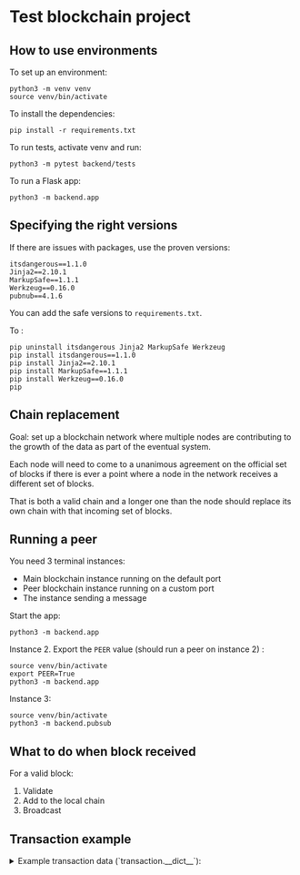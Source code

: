 # Test blockchain project

## How to use environments 

To set up an environment:
``` 
python3 -m venv venv
source venv/bin/activate
```

To install the dependencies:
``` 
pip install -r requirements.txt
```

To run tests, activate venv and run: 

```
python3 -m pytest backend/tests
```

To run a Flask app:
```
python3 -m backend.app
```

## Specifying the right versions

If there are issues with packages, use the proven versions:
```
itsdangerous==1.1.0
Jinja2==2.10.1
MarkupSafe==1.1.1
Werkzeug==0.16.0
pubnub==4.1.6
```
You can add the safe versions to `requirements.txt`. 

To :
```shell
pip uninstall itsdangerous Jinja2 MarkupSafe Werkzeug
pip install itsdangerous==1.1.0
pip install Jinja2==2.10.1
pip install MarkupSafe==1.1.1
pip install Werkzeug==0.16.0
pip
```

## Chain replacement

Goal: set up a blockchain network where multiple nodes are contributing to the growth of the data as part of the eventual system.

Each node will need to  come to a unanimous agreement on the official set of blocks if there is ever a point where a node in the network receives a different set of blocks.

That is both a valid chain and a longer one than the node should replace its own chain with that incoming set of blocks.

## Running a peer 

You need 3 terminal instances:

* Main blockchain instance running on the default port
* Peer blockchain instance running on a custom port
* The instance sending a message

Start the app:  
```shell
python3 -m backend.app 
```
Instance 2. Export the `PEER` value (should run a peer on instance 2) : 
```shell
source venv/bin/activate
export PEER=True
python3 -m backend.app  
```

Instance 3:
```shell
source venv/bin/activate
python3 -m backend.pubsub
```

## What to do when block received

For a valid block: 
1. Validate
2. Add to the local chain
3. Broadcast

## Transaction example  

<details> 
<summary>Example transaction data (`transaction.__dict__`): </summary>
```js
{
    'id': 'ac880043', 
    'output': {
        'recipient': 15, 
        'dd8ef45e': 985
    }, 
    'input': {
        'timestamp': 1698072624465655842, 
        'amount': 1000, 
        'address': 'dd8ef45e', 
        'publicKey': '<cryptography.hazmat.backends.openssl.ec._EllipticCurvePublicKey object at 0x7fe865976760>', 
        'signature': b'0D\x02 d\xf6&\xce\xd6\x82\xff\xb7d\xf8\xb2Fx\x16\xa8\xdbs\x17\xb3\x1b\xb9V\xcf\xdb\xb8\x17\xbf>\x05\x0fg\x1e\x02 C\xcc\xfd\xc2\xca}\xbb\xe3&QMTG!\xea\xd7\x1d\x19 \xc2\xb3\x0e\xffj-\x06\x8eD\x1a\xfe>['
    }
}
```
</details>